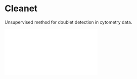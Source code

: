 # Cleanet

Unsupervised method for doublet detection in cytometry data.

![Method overview](Figure_method.pdf)
